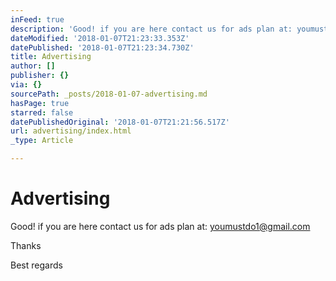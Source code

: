 ```yaml
---
inFeed: true
description: 'Good! if you are here contact us for ads plan at: youmustdo1@gmail.com'
dateModified: '2018-01-07T21:23:33.353Z'
datePublished: '2018-01-07T21:23:34.730Z'
title: Advertising
author: []
publisher: {}
via: {}
sourcePath: _posts/2018-01-07-advertising.md
hasPage: true
starred: false
datePublishedOriginal: '2018-01-07T21:21:56.517Z'
url: advertising/index.html
_type: Article

---
```

# Advertising

Good! if you are here contact us for ads plan at: youmustdo1@gmail.com

Thanks 

Best regards